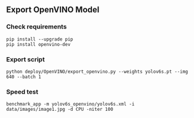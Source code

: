 ## Export OpenVINO Model

### Check requirements
```shell
pip install --upgrade pip
pip install openvino-dev
```

### Export script
```shell
python deploy/OpenVINO/export_openvino.py --weights yolov6s.pt --img 640 --batch 1

```

### Speed test
```shell
benchmark_app -m yolov6s_openvino/yolov6s.xml -i data/images/image1.jpg -d CPU -niter 100

```
